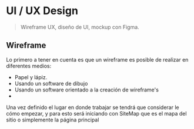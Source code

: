 # **UI / UX Design** 
> Wireframe UX, diseño de UI, mockup con Figma.

## **Wireframe**
Lo primero a tener en cuenta es que un wireframe es posible de realizar en diferentes medios:
* Papel y lápiz.
* Usando un software de dibujo
* Usando un software orientado a la creación de wireframe's
*

Una vez definido el lugar en donde trabajar se tendrá que considerar le cómo empezar, y para esto será iniciando con SiteMap que es el mapa del sitio o simplemente la página 
principal 
